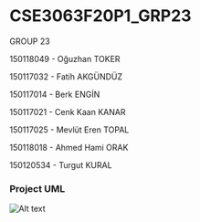 # CSE3063F20P1_GRP23

GROUP 23


150118049 - Oğuzhan TOKER  

150117032 - Fatih AKGÜNDÜZ 

150117014 - Berk ENGİN 

150117021 - Cenk Kaan KANAR 

150117025 - Mevlüt Eren TOPAL 

150118018 - Ahmed Hami ORAK 

150120534 - Turgut KURAL 


### Project UML

![Alt text](UML_New.png?raw=true "Title")  

